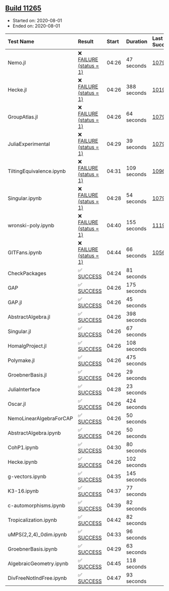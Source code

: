 ## [Build 11265](https://oscarci.mathematik.uni-kl.de/job/oscar/11265/)

* Started on: 2020-08-01
* Ended on: 2020-08-01

| Test Name    | Result | Start | Duration | Last Success | First Failure |
|:-------------|:-------|:------|:---------|:-------------|:--------------|
| Nemo.jl | ❌ [FAILURE (status = 1)](https://oscarci.mathematik.uni-kl.de/job/oscar/11265/artifact/logs/build-11265/Nemo.jl.log) | 04:26 | 47 seconds | [10790](https://oscarci.mathematik.uni-kl.de/job/oscar/10790/) | [10791](https://oscarci.mathematik.uni-kl.de/job/oscar/10791/) |
| Hecke.jl | ❌ [FAILURE (status = 1)](https://oscarci.mathematik.uni-kl.de/job/oscar/11265/artifact/logs/build-11265/Hecke.jl.log) | 04:26 | 388 seconds | [10197](https://oscarci.mathematik.uni-kl.de/job/oscar/10197/) | [10198](https://oscarci.mathematik.uni-kl.de/job/oscar/10198/) |
| GroupAtlas.jl | ❌ [FAILURE (status = 1)](https://oscarci.mathematik.uni-kl.de/job/oscar/11265/artifact/logs/build-11265/GroupAtlas.jl.log) | 04:26 | 64 seconds | [10790](https://oscarci.mathematik.uni-kl.de/job/oscar/10790/) | [10791](https://oscarci.mathematik.uni-kl.de/job/oscar/10791/) |
| JuliaExperimental | ❌ [FAILURE (status = 1)](https://oscarci.mathematik.uni-kl.de/job/oscar/11265/artifact/logs/build-11265/JuliaExperimental.log) | 04:29 | 39 seconds | [10790](https://oscarci.mathematik.uni-kl.de/job/oscar/10790/) | [10791](https://oscarci.mathematik.uni-kl.de/job/oscar/10791/) |
| TiltingEquivalence.ipynb | ❌ [FAILURE (status = 1)](https://oscarci.mathematik.uni-kl.de/job/oscar/11265/artifact/logs/build-11265/TiltingEquivalence.ipynb.log) | 04:31 | 109 seconds | [10962](https://oscarci.mathematik.uni-kl.de/job/oscar/10962/) | [10963](https://oscarci.mathematik.uni-kl.de/job/oscar/10963/) |
| Singular.ipynb | ❌ [FAILURE (status = 1)](https://oscarci.mathematik.uni-kl.de/job/oscar/11265/artifact/logs/build-11265/Singular.ipynb.log) | 04:28 | 54 seconds | [10790](https://oscarci.mathematik.uni-kl.de/job/oscar/10790/) | [10791](https://oscarci.mathematik.uni-kl.de/job/oscar/10791/) |
| wronski-poly.ipynb | ❌ [FAILURE (status = 1)](https://oscarci.mathematik.uni-kl.de/job/oscar/11265/artifact/logs/build-11265/wronski-poly.ipynb.log) | 04:40 | 155 seconds | [11192](https://oscarci.mathematik.uni-kl.de/job/oscar/11192/) | [11193](https://oscarci.mathematik.uni-kl.de/job/oscar/11193/) |
| GITFans.ipynb | ❌ [FAILURE (status = 1)](https://oscarci.mathematik.uni-kl.de/job/oscar/11265/artifact/logs/build-11265/GITFans.ipynb.log) | 04:44 | 66 seconds | [10566](https://oscarci.mathematik.uni-kl.de/job/oscar/10566/) | [10567](https://oscarci.mathematik.uni-kl.de/job/oscar/10567/) |
| CheckPackages | ✅ [SUCCESS](https://oscarci.mathematik.uni-kl.de/job/oscar/11265/artifact/logs/build-11265/CheckPackages.log) | 04:24 | 81 seconds |  |  |
| GAP | ✅ [SUCCESS](https://oscarci.mathematik.uni-kl.de/job/oscar/11265/artifact/logs/build-11265/GAP.log) | 04:26 | 175 seconds |  |  |
| GAP.jl | ✅ [SUCCESS](https://oscarci.mathematik.uni-kl.de/job/oscar/11265/artifact/logs/build-11265/GAP.jl.log) | 04:26 | 45 seconds |  |  |
| AbstractAlgebra.jl | ✅ [SUCCESS](https://oscarci.mathematik.uni-kl.de/job/oscar/11265/artifact/logs/build-11265/AbstractAlgebra.jl.log) | 04:26 | 398 seconds |  |  |
| Singular.jl | ✅ [SUCCESS](https://oscarci.mathematik.uni-kl.de/job/oscar/11265/artifact/logs/build-11265/Singular.jl.log) | 04:26 | 67 seconds |  |  |
| HomalgProject.jl | ✅ [SUCCESS](https://oscarci.mathematik.uni-kl.de/job/oscar/11265/artifact/logs/build-11265/HomalgProject.jl.log) | 04:26 | 108 seconds |  |  |
| Polymake.jl | ✅ [SUCCESS](https://oscarci.mathematik.uni-kl.de/job/oscar/11265/artifact/logs/build-11265/Polymake.jl.log) | 04:26 | 475 seconds |  |  |
| GroebnerBasis.jl | ✅ [SUCCESS](https://oscarci.mathematik.uni-kl.de/job/oscar/11265/artifact/logs/build-11265/GroebnerBasis.jl.log) | 04:26 | 29 seconds |  |  |
| JuliaInterface | ✅ [SUCCESS](https://oscarci.mathematik.uni-kl.de/job/oscar/11265/artifact/logs/build-11265/JuliaInterface.log) | 04:28 | 23 seconds |  |  |
| Oscar.jl | ✅ [SUCCESS](https://oscarci.mathematik.uni-kl.de/job/oscar/11265/artifact/logs/build-11265/Oscar.jl.log) | 04:26 | 424 seconds |  |  |
| NemoLinearAlgebraForCAP | ✅ [SUCCESS](https://oscarci.mathematik.uni-kl.de/job/oscar/11265/artifact/logs/build-11265/NemoLinearAlgebraForCAP.log) | 04:26 | 50 seconds |  |  |
| AbstractAlgebra.ipynb | ✅ [SUCCESS](https://oscarci.mathematik.uni-kl.de/job/oscar/11265/artifact/logs/build-11265/AbstractAlgebra.ipynb.log) | 04:26 | 50 seconds |  |  |
| CohP1.ipynb | ✅ [SUCCESS](https://oscarci.mathematik.uni-kl.de/job/oscar/11265/artifact/logs/build-11265/CohP1.ipynb.log) | 04:30 | 80 seconds |  |  |
| Hecke.ipynb | ✅ [SUCCESS](https://oscarci.mathematik.uni-kl.de/job/oscar/11265/artifact/logs/build-11265/Hecke.ipynb.log) | 04:26 | 102 seconds |  |  |
| g-vectors.ipynb | ✅ [SUCCESS](https://oscarci.mathematik.uni-kl.de/job/oscar/11265/artifact/logs/build-11265/g-vectors.ipynb.log) | 04:35 | 145 seconds |  |  |
| K3-16.ipynb | ✅ [SUCCESS](https://oscarci.mathematik.uni-kl.de/job/oscar/11265/artifact/logs/build-11265/K3-16.ipynb.log) | 04:37 | 77 seconds |  |  |
| c-automorphisms.ipynb | ✅ [SUCCESS](https://oscarci.mathematik.uni-kl.de/job/oscar/11265/artifact/logs/build-11265/c-automorphisms.ipynb.log) | 04:39 | 82 seconds |  |  |
| Tropicalization.ipynb | ✅ [SUCCESS](https://oscarci.mathematik.uni-kl.de/job/oscar/11265/artifact/logs/build-11265/Tropicalization.ipynb.log) | 04:42 | 82 seconds |  |  |
| uMPS(2,2,4)_0dim.ipynb | ✅ [SUCCESS](https://oscarci.mathematik.uni-kl.de/job/oscar/11265/artifact/logs/build-11265/uMPS-2-2-4-_0dim.ipynb.log) | 04:33 | 96 seconds |  |  |
| GroebnerBasis.ipynb | ✅ [SUCCESS](https://oscarci.mathematik.uni-kl.de/job/oscar/11265/artifact/logs/build-11265/GroebnerBasis.ipynb.log) | 04:29 | 63 seconds |  |  |
| AlgebraicGeometry.ipynb | ✅ [SUCCESS](https://oscarci.mathematik.uni-kl.de/job/oscar/11265/artifact/logs/build-11265/AlgebraicGeometry.ipynb.log) | 04:45 | 118 seconds |  |  |
| DivFreeNotIndFree.ipynb | ✅ [SUCCESS](https://oscarci.mathematik.uni-kl.de/job/oscar/11265/artifact/logs/build-11265/DivFreeNotIndFree.ipynb.log) | 04:47 | 93 seconds |  |  |

